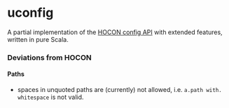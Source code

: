 # uconfig
A partial implementation of the [HOCON config API](https://github.com/lightbend/config) with extended features, written in pure Scala.

### Deviations from HOCON
#### Paths
- spaces in unquoted paths are (currently) not allowed, i.e. `a.path with. whitespace` is not valid.

